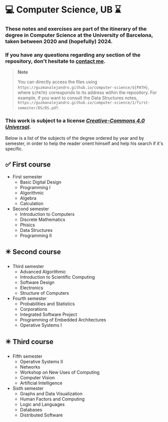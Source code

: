 # :computer: Computer Science, UB :hourglass:
### These notes and exercises are part of the itinerary of the degree in Computer Science at the University of Barcelona, taken between 2020 and (hopefully) 2024.
### If you have any questions regarding any section of the repository, don't hesitate to [contact me](alejandroguzman.dg@gmail.com).

> **Note**
> 
> You can directly access the files using `https://guzmanalejandro.github.io/computer-science/${PATH}`, where `${PATH}` corresponds to its address within the repository. For example, if you want to consult the Data Structures notes, `https://guzmanalejandro.github.io/computer-science/1/first-semester/DS/DS.pdf`.

### This work is subject to a license [*Creative-Commons 4.0 Universal*](https://creativecommons.org/licenses/by-nc-nd/4.0/deed.ca).

Below is a list of the subjects of the degree ordered by year and by semester, in order to help the reader orient himself and help his search if it's specific.

:white_check_mark: First course
 ---
- First semester
  - Basic Digital Design
  - Programming I
  - Algorithmic
  - Algebra
  - Calculation
- Second semester
  - Introduction to Computers
  - Discrete Mathematics
  - Phisics
  - Data Structures
  - Programming II

:eight_pointed_black_star: Second course
---
- Third semester
  - Advanced Algorithmic
  - Introduction to Scientific Computing
  - Software Design
  - Electronics
  - Structure of Computers
- Fourth semester
  - Probabilities and Statistics
  - Corporations
  - Integrated Software Project
  - Programming of Embedded Architectures
  - Operative Systems I

:eight_pointed_black_star: Third course
---
- Fifth semester
  - Operative Systems II
  - Networks
  - Workshop on New Uses of Computing
  - Computer Vision
  - Artificial Intelligence
- Sixth semester
  - Graphs and Data Visualization
  - Human Factors and Computing
  - Logic and Languages
  - Databases
  - Distributed Software
